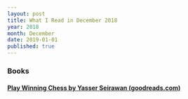 ```yaml
---
layout: post
title: What I Read in December 2018
year: 2018
month: December
date: 2019-01-01
published: true
---
```


### Books

#### [Play Winning Chess by Yasser Seirawan (goodreads.com)](https://www.goodreads.com/book/show/58146)
